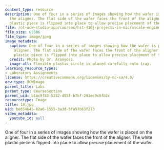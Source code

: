 ```yaml
---
content_type: resource
description: One of four in a series of images showing how the wafer is placed on
  the aligner. The flat side of the wafer faces the front of the aligner. The white
  plastic piece is flipped into place to allow precise placement of the wafer.
file: /ol-ocw-studio-app/courses/hst-410j-projects-in-microscale-engineering-for-the-life-sciences-spring-2007/be65464582a615553a3d5fa97b63f273_18.jpg
file_size: 65586
file_type: image/jpeg
image_metadata:
  caption: One of four in a series of images showing how the wafer is placed on the
    aligner. The flat side of the wafer faces the front of the aligner. The white
    plastic piece is flipped into place to allow precise placement of the wafer.
  credit: Photo by Dr. Aranyosi.
  image-alt: Flexible plastic circle is placed carefully onto tray.
learning_resource_types:
- Laboratory Assignments
license: https://creativecommons.org/licenses/by-nc-sa/4.0/
ocw_type: OCWImage
parent_title: Labs
parent_type: CourseSection
parent_uid: b1ac9f83-5232-d55f-b7bf-291ec9c8fb2c
resourcetype: Image
title: 18.jpg
uid: be654645-82a6-1555-3a3d-5fa97b63f273
video_metadata:
  youtube_id: null
---
```

One of four in a series of images showing how the wafer is placed on the aligner. The flat side of the wafer faces the front of the aligner. The white plastic piece is flipped into place to allow precise placement of the wafer.